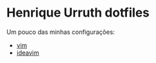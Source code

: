 # Henrique Urruth dotfiles

Um pouco das minhas configurações:
- [vim](https://github.com/henriqueu96/dotfiles/blob/main/.vimrc)
- [ideavim](https://github.com/henriqueu96/dotfiles/blob/main/.ideavimrc)
